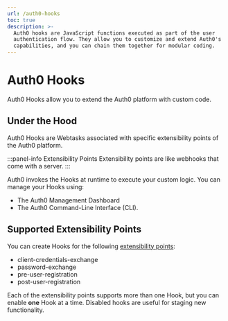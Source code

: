```yaml
---
url: /auth0-hooks
toc: true
description: >-
  Auth0 hooks are JavaScript functions executed as part of the user
  authentication flow. They allow you to customize and extend Auth0's
  capabilities, and you can chain them together for modular coding.
---
```


# Auth0 Hooks

Auth0 Hooks allow you to extend the Auth0 platform with custom code.

## Under the Hood

Auth0 Hooks are Webtasks associated with specific extensibility points of the Auth0 platform.

:::panel-info Extensibility Points
Extensibility points are like webhooks that come with a server.
:::

Auth0 invokes the Hooks at runtime to execute your custom logic. You can manage your Hooks using:

* The Auth0 Management Dashboard
* The Auth0 Command-Line Interface (CLI).

## Supported Extensibility Points

You can create Hooks for the following [extensibility points](/auth0-hooks/extensibility-points):

- client-credentials-exchange
- password-exchange
- pre-user-registration
- post-user-registration

Each of the extensibility points supports more than one Hook, but you can enable **one** Hook at a time. Disabled hooks are useful for staging new functionality.
